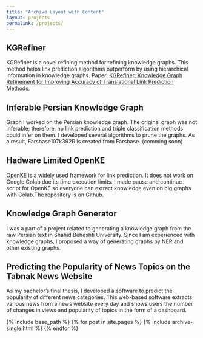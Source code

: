 ```yaml
---
title: "Archive Layout with Content"
layout: projects
permalink: /projects/
---
```


## KGRefiner
KGRefiner is a novel refining method for refining knowledge graphs. This method helps link prediction algorithms outperform by using hierarchical information in knowledge graphs. Paper: [KGRefiner: Knowledge Graph Refinement for Improving Accuracy of Translational Link Prediction Methods](https://arxiv.org/pdf/2106.14233.pdf).


## Inferable Persian Knowledge Graph
Graph I worked on the Persian knowledge graph. The original graph was not inferable; therefore, no link prediction and triple classification methods could infer on them. I developed several algorithms to prune the graphs. As a result, Farsbase107k392R is created from Farsbase. (comming soon)


## Hadware Limited OpenKE
OpenKE is a widely used framework for link prediction. It does
not work on Google Colab due its time execution limits. I made pause and continue script for
OpenKE so everyone can extract knowledge even on big graphs with Colab.The repository is on
Github.

## Knowledge Graph Generator
I was a part of a project related to generating a knowledge graph
from the raw Persian text in Shahid Beheshti University. Since I am experienced with knowledge
graphs, I proposed a way of generating graphs by NER and other existing graphs.

## Predicting the Popularity of News Topics on the Tabnak News Website
As my bachelor’s
final thesis, I developed a software to predict the popularity of different news categories. This
web-based software extracts various news from a news website every day and shows users the
number of changes in views and popularity of topics in the form of a dashboard.


{% include base_path %}
{% for post in site.pages %}
{% include archive-single.html %}
{% endfor %}

